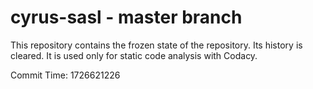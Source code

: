 # cyrus-sasl - master branch

This repository contains the frozen state of the repository.
Its history is cleared. It is used only for static code
analysis with Codacy.

Commit Time: 1726621226